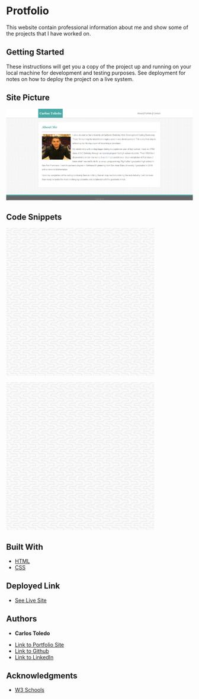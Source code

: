 # Protfolio

This website contain professional information about me and show some of the projects that I have worked on.

## Getting Started

These instructions will get you a copy of the project up and running on your local machine for development and testing purposes. See deployment for notes on how to deploy the project on a live system.

## Site Picture

![Site](assets/images/webScreenshot.png)

## Code Snippets

![Site](assets/images/beanstalk.png)

![Site](assets/images/beanstalk.png)

## Built With

* [HTML](https://developer.mozilla.org/en-US/docs/Web/HTML)
* [CSS](https://developer.mozilla.org/en-US/docs/Web/CSS)

## Deployed Link

* [See Live Site](kqarlos.github.io/Portfolio)


## Authors

* **Carlos Toledo** 

- [Link to Portfolio Site](https://www.kqarlos.github.io/Portfolio)
- [Link to Github](https://www.github.com/kqarlos)
- [Link to LinkedIn](https://www.linkedin.com/in/carlos-toledo415/)


## Acknowledgments

* [W3 Schools](https://www.w3schools.com/)
